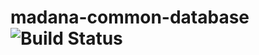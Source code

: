 # madana-common-database ![Build Status](https://intranet.madana.io/bamboo/plugins/servlet/wittified/build-status/MC-MCDB)


